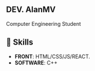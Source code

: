 ## DEV. AlanMV

Computer Engineering Student

## 🚀 Skills

- **FRONT**: HTML/CSS/JS/REACT.
- **SOFTWARE**: C++
